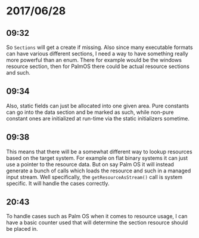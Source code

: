 # 2017/06/28

## 09:32

So `Sections` will get a create if missing. Also since many executable formats
can have various different sections, I need a way to have something really
more powerful than an enum. There for example would be the windows resource
section, then for PalmOS there could be actual resource sections and such.

## 09:34

Also, static fields can just be allocated into one given area. Pure constants
can go into the data section and be marked as such, while non-pure constant
ones are initialized at run-time via the static initializers sometime.

## 09:38

This means that there will be a somewhat different way to lookup resources
based on the target system. For example on flat binary systems it can just use
a pointer to the resource data. But on say Palm OS it will instead generate
a bunch of calls which loads the resource and such in a managed input stream.
Well specifically, the `getResourceAsStream()` call is system specific. It
will handle the cases correctly.

## 20:43

To handle cases such as Palm OS when it comes to resource usage, I can have a
basic counter used that will determine the section resource should be placed
in.
